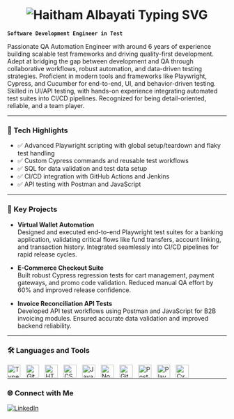 <h1 align="center">
  <img src="https://readme-typing-svg.herokuapp.com?font=Fira+Code&size=30&pause=1000&color=00F7FF&center=true&vCenter=true&width=435&lines=Haitham+Albayati+QA+Automation+Engineer" alt="Haitham Albayati Typing SVG" />
</h1>

**`Software Development Engineer in Test`**

Passionate QA Automation Engineer with around 6 years of experience building scalable test frameworks and driving quality-first development. Adept at bridging the gap between development and QA through collaborative workflows, robust automation, and data-driven testing strategies. Proficient in modern tools and frameworks like Playwright, Cypress, and Cucumber for end-to-end, UI, and behavior-driven testing. Skilled in UI/API testing, with hands-on experience integrating automated test suites into CI/CD pipelines. Recognized for being detail-oriented, reliable, and a team player.

---

### 🚀 Tech Highlights

- ✅ Advanced Playwright scripting with global setup/teardown and flaky test handling  
- ✅ Custom Cypress commands and reusable test workflows  
- ✅ SQL for data validation and test data setup  
- ✅ CI/CD integration with GitHub Actions and Jenkins  
- ✅ API testing with Postman and JavaScript

---

### 🧪 Key Projects

- **Virtual Wallet Automation**  
  Designed and executed end-to-end Playwright test suites for a banking application, validating critical flows like fund transfers, account linking, and transaction history. Integrated seamlessly into CI/CD pipelines for rapid release cycles.

- **E-Commerce Checkout Suite**  
  Built robust Cypress regression tests for cart management, payment gateways, and promo code validation. Reduced manual QA effort by 60% and improved release confidence.

- **Invoice Reconciliation API Tests**  
  Developed API test workflows using Postman and JavaScript for B2B invoicing modules. Ensured accurate data validation and improved backend reliability.

---

### 🛠️ Languages and Tools

<img align="left" alt="TypeScript" width="30px" style="padding-right:10px;" src="https://cdn.jsdelivr.net/gh/devicons/devicon/icons/typescript/typescript-plain.svg" />
<img align="left" alt="Git" width="30px" style="padding-right:10px;" src="https://cdn.jsdelivr.net/gh/devicons/devicon/icons/git/git-original.svg" />
<img align="left" alt="HTML" width="30px" style="padding-right:10px;" src="https://cdn.jsdelivr.net/gh/devicons/devicon/icons/html5/html5-plain.svg" />
<img align="left" alt="CSS" width="30px" style="padding-right:10px;" src="https://cdn.jsdelivr.net/gh/devicons/devicon/icons/css3/css3-plain.svg" />
<img align="left" alt="JavaScript" width="30px" style="padding-right:10px;" src="https://cdn.jsdelivr.net/gh/devicons/devicon/icons/javascript/javascript-plain.svg" />
<img align="left" alt="NodeJS" width="30px" style="padding-right:10px;" src="https://cdn.jsdelivr.net/gh/devicons/devicon/icons/nodejs/nodejs-original.svg" />
<img align="left" alt="GitHub" width="30px" style="padding-right:10px;" src="https://cdn.jsdelivr.net/gh/devicons/devicon/icons/github/github-original.svg" />
<img align="left" alt="Postman" width="30px" style="padding-right:10px;" src="https://cdn.jsdelivr.net/gh/devicons/devicon/icons/postman/postman-original.svg"/>
<img align="left" alt="Playwright" width="30px" style="padding-right:10px;" src="https://playwright.dev/img/playwright-logo.svg"/>
<img align="left" alt="Cypress" width="30px" style="padding-right:10px;" src="https://cdn.jsdelivr.net/npm/@cypress/icons/dist/icons/icon_32x32@2x.png" />
<br />

---

### 🌐 Connect with Me

[![LinkedIn](https://img.shields.io/badge/LinkedIn-HaithamAlbayati-blue?logo=linkedin)](https://www.linkedin.com/in/haitham-albayati/)
